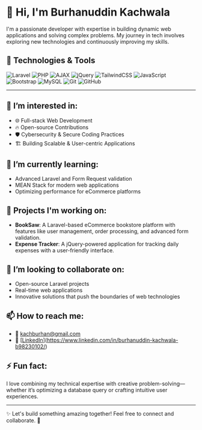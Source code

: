 # 👋 Hi, I'm Burhanuddin Kachwala

I'm a passionate developer with expertise in building dynamic web applications and solving complex problems. My journey in tech involves exploring new technologies and continuously improving my skills.

## 🚀 Technologies & Tools

<p align="left">
  <img src="https://img.shields.io/badge/Laravel-F55247?style=for-the-badge&logo=laravel&logoColor=white" alt="Laravel"/>
  <img src="https://img.shields.io/badge/PHP-777BB4?style=for-the-badge&logo=php&logoColor=white" alt="PHP"/>
  <img src="https://img.shields.io/badge/AJAX-00599C?style=for-the-badge&logo=javascript&logoColor=white" alt="AJAX"/>
  <img src="https://img.shields.io/badge/jQuery-0769AD?style=for-the-badge&logo=jquery&logoColor=white" alt="jQuery"/>
  <img src="https://img.shields.io/badge/TailwindCSS-38B2AC?style=for-the-badge&logo=tailwind-css&logoColor=white" alt="TailwindCSS"/>
  <img src="https://img.shields.io/badge/JavaScript-F7DF1E?style=for-the-badge&logo=javascript&logoColor=black" alt="JavaScript"/>
  <img src="https://img.shields.io/badge/Bootstrap-563D7C?style=for-the-badge&logo=bootstrap&logoColor=white" alt="Bootstrap"/>
  <img src="https://img.shields.io/badge/MySQL-4479A1?style=for-the-badge&logo=mysql&logoColor=white" alt="MySQL"/>
  <img src="https://img.shields.io/badge/Git-F05032?style=for-the-badge&logo=git&logoColor=white" alt="Git"/>
  <img src="https://img.shields.io/badge/GitHub-181717?style=for-the-badge&logo=github&logoColor=white" alt="GitHub"/>
</p>

---

## 👀 I’m interested in:

- 🌐 Full-stack Web Development
- 🔥 Open-source Contributions
- 🛡️ Cybersecurity & Secure Coding Practices
- 🏗️ Building Scalable & User-centric Applications


## 🌱 I’m currently learning:
- Advanced Laravel and Form Request validation
- MEAN Stack for modern web applications
- Optimizing performance for eCommerce platforms

## 💼 Projects I'm working on:
- **BookSaw**: A Laravel-based eCommerce bookstore platform with features like user management, order processing, and advanced form validation.
- **Expense Tracker**: A jQuery-powered application for tracking daily expenses with a user-friendly interface.

## 💞️ I’m looking to collaborate on:
- Open-source Laravel projects
- Real-time web applications
- Innovative solutions that push the boundaries of web technologies

## 📫 How to reach me:
- 📧 kachburhan@gmail.com
- 💼 [[LinkedIn](https://www.linkedin.com/in/burhanuddin-kachwala)](https://www.linkedin.com/in/burhanuddin-kachwala-b98230102/)



## ⚡ Fun fact:
I love combining my technical expertise with creative problem-solving—whether it’s optimizing a database query or crafting intuitive user experiences.

---

✨ Let's build something amazing together! Feel free to connect and collaborate. 🚀
